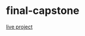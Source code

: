 # final-capstone

[live project](http://hawker-panda-52605.netlify.com/trouble-shooting-questionaire/)
